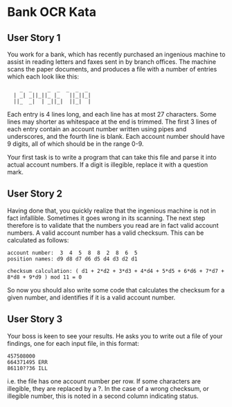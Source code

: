 # Bank OCR Kata

## User Story 1

You work for a bank, which has recently purchased an ingenious machine to assist in reading letters and faxes sent in by branch offices. The machine scans the paper documents, and produces a file with a number of entries which each look like this:

```
    _  _     _  _  _  _  _
  | _| _||_||_ |_   ||_||_|
  ||_  _|  | _||_|  ||_|  |

```

Each entry is 4 lines long, and each line has at most 27 characters. Some lines may shorter as whitespace at the end is trimmed. The first 3 lines of each entry contain an account number written using pipes and underscores, and the fourth line is blank. Each account number should have 9 digits, all of which should be in the range 0-9.

Your first task is to write a program that can take this file and parse it into actual account numbers. If a digit is illegible, replace it with a question mark.

## User Story 2

Having done that, you quickly realize that the ingenious machine is not in fact infallible. Sometimes it goes wrong in its scanning. The next step therefore is to validate that the numbers you read are in fact valid account numbers. A valid account number has a valid checksum. This can be calculated as follows:

```
account number:  3  4  5  8  8  2  8  6  5
position names: d9 d8 d7 d6 d5 d4 d3 d2 d1

checksum calculation: ( d1 + 2*d2 + 3*d3 + 4*d4 + 5*d5 + 6*d6 + 7*d7 + 8*d8 + 9*d9 ) mod 11 = 0
```

So now you should also write some code that calculates the checksum for a given number, and identifies if it is a valid account number.

## User Story 3

Your boss is keen to see your results. He asks you to write out a file of your findings, one for each input file, in this format:

```
457508000
664371495 ERR
86110??36 ILL
```

i.e. the file has one account number per row. If some characters are illegible, they are replaced by a ?. In the case of a wrong checksum, or illegible number, this is noted in a second column indicating status.
